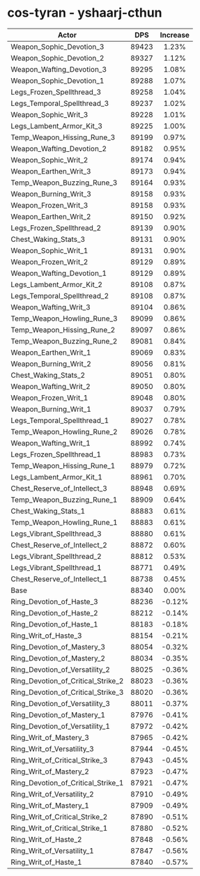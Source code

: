 # cos-tyran - yshaarj-cthun
| Actor | DPS | Increase |
|---|:---:|:---:|
|Weapon_Sophic_Devotion_3|89423|1.23%|
|Weapon_Sophic_Devotion_2|89327|1.12%|
|Weapon_Wafting_Devotion_3|89295|1.08%|
|Weapon_Sophic_Devotion_1|89288|1.07%|
|Legs_Frozen_Spellthread_3|89258|1.04%|
|Legs_Temporal_Spellthread_3|89237|1.02%|
|Weapon_Sophic_Writ_3|89228|1.01%|
|Legs_Lambent_Armor_Kit_3|89225|1.00%|
|Temp_Weapon_Hissing_Rune_3|89199|0.97%|
|Weapon_Wafting_Devotion_2|89182|0.95%|
|Weapon_Sophic_Writ_2|89174|0.94%|
|Weapon_Earthen_Writ_3|89173|0.94%|
|Temp_Weapon_Buzzing_Rune_3|89164|0.93%|
|Weapon_Burning_Writ_3|89158|0.93%|
|Weapon_Frozen_Writ_3|89158|0.93%|
|Weapon_Earthen_Writ_2|89150|0.92%|
|Legs_Frozen_Spellthread_2|89139|0.90%|
|Chest_Waking_Stats_3|89131|0.90%|
|Weapon_Sophic_Writ_1|89131|0.90%|
|Weapon_Frozen_Writ_2|89129|0.89%|
|Weapon_Wafting_Devotion_1|89129|0.89%|
|Legs_Lambent_Armor_Kit_2|89108|0.87%|
|Legs_Temporal_Spellthread_2|89108|0.87%|
|Weapon_Wafting_Writ_3|89104|0.86%|
|Temp_Weapon_Howling_Rune_3|89099|0.86%|
|Temp_Weapon_Hissing_Rune_2|89097|0.86%|
|Temp_Weapon_Buzzing_Rune_2|89081|0.84%|
|Weapon_Earthen_Writ_1|89069|0.83%|
|Weapon_Burning_Writ_2|89056|0.81%|
|Chest_Waking_Stats_2|89051|0.80%|
|Weapon_Wafting_Writ_2|89050|0.80%|
|Weapon_Frozen_Writ_1|89048|0.80%|
|Weapon_Burning_Writ_1|89037|0.79%|
|Legs_Temporal_Spellthread_1|89027|0.78%|
|Temp_Weapon_Howling_Rune_2|89026|0.78%|
|Weapon_Wafting_Writ_1|88992|0.74%|
|Legs_Frozen_Spellthread_1|88983|0.73%|
|Temp_Weapon_Hissing_Rune_1|88979|0.72%|
|Legs_Lambent_Armor_Kit_1|88961|0.70%|
|Chest_Reserve_of_Intellect_3|88948|0.69%|
|Temp_Weapon_Buzzing_Rune_1|88909|0.64%|
|Chest_Waking_Stats_1|88883|0.61%|
|Temp_Weapon_Howling_Rune_1|88883|0.61%|
|Legs_Vibrant_Spellthread_3|88880|0.61%|
|Chest_Reserve_of_Intellect_2|88872|0.60%|
|Legs_Vibrant_Spellthread_2|88812|0.53%|
|Legs_Vibrant_Spellthread_1|88771|0.49%|
|Chest_Reserve_of_Intellect_1|88738|0.45%|
|Base|88340|0.00%|
|Ring_Devotion_of_Haste_3|88236|-0.12%|
|Ring_Devotion_of_Haste_2|88212|-0.14%|
|Ring_Devotion_of_Haste_1|88183|-0.18%|
|Ring_Writ_of_Haste_3|88154|-0.21%|
|Ring_Devotion_of_Mastery_3|88054|-0.32%|
|Ring_Devotion_of_Mastery_2|88034|-0.35%|
|Ring_Devotion_of_Versatility_2|88025|-0.36%|
|Ring_Devotion_of_Critical_Strike_2|88023|-0.36%|
|Ring_Devotion_of_Critical_Strike_3|88020|-0.36%|
|Ring_Devotion_of_Versatility_3|88011|-0.37%|
|Ring_Devotion_of_Mastery_1|87976|-0.41%|
|Ring_Devotion_of_Versatility_1|87972|-0.42%|
|Ring_Writ_of_Mastery_3|87965|-0.42%|
|Ring_Writ_of_Versatility_3|87944|-0.45%|
|Ring_Writ_of_Critical_Strike_3|87943|-0.45%|
|Ring_Writ_of_Mastery_2|87923|-0.47%|
|Ring_Devotion_of_Critical_Strike_1|87921|-0.47%|
|Ring_Writ_of_Versatility_2|87910|-0.49%|
|Ring_Writ_of_Mastery_1|87909|-0.49%|
|Ring_Writ_of_Critical_Strike_2|87890|-0.51%|
|Ring_Writ_of_Critical_Strike_1|87880|-0.52%|
|Ring_Writ_of_Haste_2|87848|-0.56%|
|Ring_Writ_of_Versatility_1|87847|-0.56%|
|Ring_Writ_of_Haste_1|87840|-0.57%|

